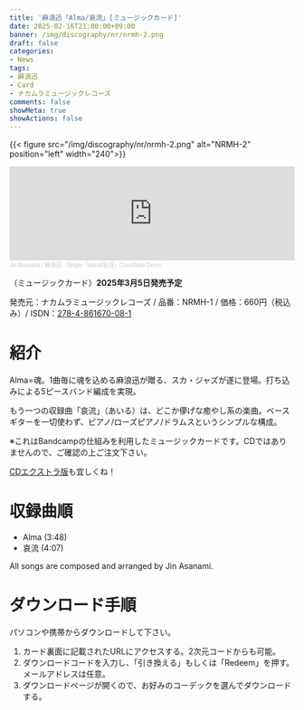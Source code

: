 ```yaml
---
title: '麻浪迅「Alma/哀流」[ミュージックカード]'
date: 2025-02-16T21:00:00+09:00
banner: /img/discography/nr/nrmh-2.png
draft: false
categories:
- News
tags:
- 麻浪迅
- Card
- ナカムラミュージックレコーズ
comments: false
showMeta: true
showActions: false
---
```

{{< figure src="/img/discography/nr/nrmh-2.png" alt="NRMH-2" position="left" width="240">}}

<!--
- カードを購入
<a href="https://nmimusic.booth.pm/items/6389085" target="_blank"><img src="/img/banner/nmi_music_store.png"></a>

- ダウンロード
<a href="https://jinasanami.bandcamp.com/album/alma-airu" target="_blank"><img src="/img/banner/bandcamp_banner.png" alt="bandcamp"></a>
-->

<iframe width="100%" height="166" scrolling="no" frameborder="no" allow="autoplay" src="https://w.soundcloud.com/player/?url=https%3A//api.soundcloud.com/tracks/2035732172&color=%23ff5500&auto_play=false&hide_related=false&show_comments=true&show_user=true&show_reposts=false&show_teaser=true"></iframe><div style="font-size: 10px; color: #cccccc;line-break: anywhere;word-break: normal;overflow: hidden;white-space: nowrap;text-overflow: ellipsis; font-family: Interstate,Lucida Grande,Lucida Sans Unicode,Lucida Sans,Garuda,Verdana,Tahoma,sans-serif;font-weight: 100;"><a href="https://soundcloud.com/hayatehay" title="Jin Asanami / 麻浪迅" target="_blank" style="color: #cccccc; text-decoration: none;">Jin Asanami / 麻浪迅</a> · <a href="https://soundcloud.com/hayatehay/alma-airu-crossfade-demo" title="Single「Alma/哀流」Crossfade Demo" target="_blank" style="color: #cccccc; text-decoration: none;">Single「Alma/哀流」Crossfade Demo</a></div>

（ミュージックカード）**2025年3月5日発売予定**

発売元：ナカムラミュージックレコーズ / 品番：NRMH-1 / 価格：660円（税込み）/ ISDN：[278-4-861670-08-1](https://isdn.jp/2784861670081)

# 紹介
Alma=魂。1曲毎に魂を込める麻浪迅が贈る、スカ・ジャズが遂に登場。打ち込みによる5ピースバンド編成を実現。

もう一つの収録曲「哀流」（あいる）は、どこか儚げな癒やし系の楽曲。ベースギターを一切使わず、ピアノ/ローズピアノ/ドラムスというシンプルな構成。

※これはBandcampの仕組みを利用したミュージックカードです。CDではありませんので、ご確認の上ご注文下さい。

[CDエクストラ版](/music/nrmh-2)も宜しくね！

# 収録曲順
- Alma (3:48)
- 哀流 (4:07)

All songs are composed and arranged by Jin Asanami.

# ダウンロード手順
パソコンや携帯からダウンロードして下さい。
1. カード裏面に記載されたURLにアクセスする。2次元コードからも可能。
2. ダウンロードコードを入力し、「引き換える」もしくは「Redeem」を押す。メールアドレスは任意。
3. ダウンロードページが開くので、お好みのコーデックを選んでダウンロードする。
